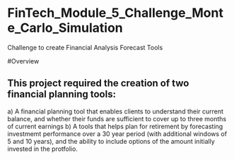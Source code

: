 # FinTech_Module_5_Challenge_Monte_Carlo_Simulation
Challenge to create Financial Analysis Forecast Tools

#Overview
## This project required the creation of two financial planning tools:
a) A financial planning tool that enables clients to understand their current balance, and whether their funds are sufficient to cover up to three months of current earnings
b) A tools that helps plan for retirement by forecasting investmemt performance over a 30 year period (with additional windows of 5 and 10 years), and the ability to include options of the amount initially invested in the protfolio.


